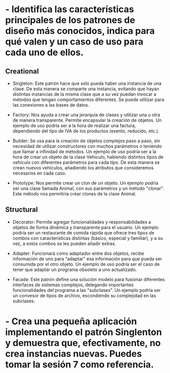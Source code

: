 # - Identifica las características principales de los patrones de diseño más conocidos, indica para qué valen y un caso de uso para cada uno de ellos.
 
  ## Creational 

  - Singleton: Este patrón hace que solo pueda haber una instancia de una clase. De esta manera se comparte una instancia, evitando que hayan distintas instancias de la misma clase que a su vez puedan invocar a métodos que tengan comportamientos diferentes. Se puede utilizar para las conexiones a las bases de datos.

  - Factory: Nos ayuda a crear una jerarquía de clases y utilizar una u otra de manera transparente. Permite encapsular la creación de objetos. Un ejemplo de uso podría ser a la hora de realizar una factura, dependiendo del tipo de IVA de los productos (exento, reducido, etc.).

  - Builder: Se usa para la creación de objetos complejos paso a paso, sin necesidad de utilizar constructores con muchos parámetros o teniendo que llamar a infinidad de métodos. Un ejemplo de uso podría ser a la hora de crear un objeto de la clase Vehiculo, habiendo distintos tipos de vehículo con diferentes parámetros para cada tipo. De esta manera se crean nuevos vehículos, añadiendo los atributos que consideremos necesarios en cada caso. 

  - Prototype: Nos permite crear un clon de un objeto. Un ejemplo podría ser una clase llamada Animal, con sus parámetros y un método "clonar". Este método nos permitiría crear clones de la clase Animal.
  

  ## Structural 

  - Decorator: Permite agregar funcionalidades y responsabilidades a objetos de forma dinámica y transparente para el usuario. Un ejemplo podría ser un restaurante de comida rápida que ofrece tres tipos de combos con características distintas (básico, especial y familiar), y a su vez, a estos combos se les pueden añadir extras.

  - Adapter: Funcionará como adaptador entre dos objetos, recibe información de uno para "adaptar" esa información para que pueda ser consumida por el otro objeto. Un ejemplo de uso podría ser el caso de tener que adaptar un programa obsoleto a uno actualizado.

  - Facade: Este patrón define una solución modelo para fusionar diferentes interfaces de sistemas complejos, delegando importantes funcionalidades del programa a las "subclases". Un ejemplo podría ser un convesor de tipos de archivo, escondiendo su complejidad en las subclases.


# - Crea una pequeña aplicación implementando el patrón Singlenton y demuestra que, efectivamente, no crea instancias nuevas. Puedes tomar la sesión 7 como referencia.